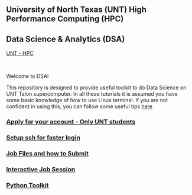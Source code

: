 ## University of North Texas (UNT) High Performance Computing (HPC)
## Data Science & Analytics (DSA)
[UNT - HPC](https://hpc.unt.edu/home)

</br>

Welcome to DSA!

This repository is designed to provide useful toolkit to do Data Science on UNT Talon supercomputer.
In all these tutorials it is assumed you have some basic knowledge of how to use Linux terminal. If you are not confident in using this, you can follow some useful tips  [here](https://www.howtogeek.com/140679/beginner-geek-how-to-start-using-the-linux-terminal/)

### [Apply for your account - Only UNT students](https://hpc.unt.edu/account-info)

### [Setup ssh for faster login](https://github.com/gmihaila/unt_hpc/blob/master/ssh/README.md)

### [Job Files and how to Submit](https://github.com/gmihaila/unt_hpc/tree/master/job_file)

### [Interactive Job Session](https://github.com/gmihaila/unt_hpc/tree/master/active_job)

### [Python Toolkit](https://github.com/gmihaila/unt_hpc/tree/master/python)

